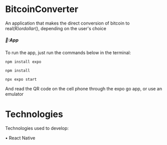 # BitcoinConverter
An application that makes the direct conversion of bitcoin to real(R$) or dollar($), depending on the user's choice

##### 📱:App

To run the app, just run the commands below in the terminal:

```shell
npm install expo
```

```shell
npm install
```

```shell
npx expo start
```

And read the QR code on the cell phone through the expo go app, or use an emulator

# Technologies

Technologies used to develop:

• React Native
